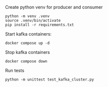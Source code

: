 
Create python venv for producer and consumer
```
python -m venv .venv
source .venv/bin/activate
pip install -r requirements.txt
```

Start kafka containers:
```
docker compose up -d
```

Stop kafka containers
```
docker compose down
```

Run tests
```
python -m unittest test_kafka_cluster.py
```